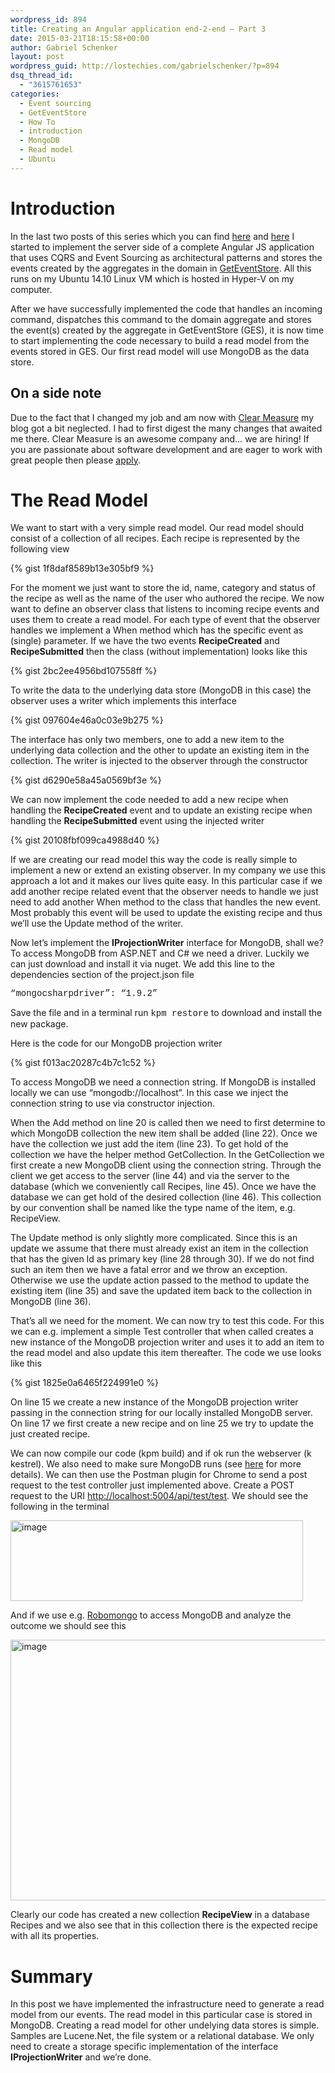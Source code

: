 ```yaml
---
wordpress_id: 894
title: Creating an Angular application end-2-end – Part 3
date: 2015-03-21T18:15:58+00:00
author: Gabriel Schenker
layout: post
wordpress_guid: http://lostechies.com/gabrielschenker/?p=894
dsq_thread_id:
  - "3615761653"
categories:
  - Event sourcing
  - GetEventStore
  - How To
  - introduction
  - MongoDB
  - Read model
  - Ubuntu
---
```

# Introduction

In the last two posts of this series which you can find [here](http://lostechies.com/gabrielschenker/2015/01/05/creating-an-angular-application-end-2-end-part-1/) and [here](http://lostechies.com/gabrielschenker/2015/01/11/writing-an-angular-js-application-end-2-endpart-2/) I started to implement the server side of a complete Angular JS application that uses CQRS and Event Sourcing as architectural patterns and stores the events created by the aggregates in the domain in [GetEventStore](https://geteventstore.com/). All this runs on my Ubuntu 14.10 Linux VM which is hosted in Hyper-V on my computer.

After we have successfully implemented the code that handles an incoming command, dispatches this command to the domain aggregate and stores the event(s) created by the aggregate in GetEventStore (GES), it is now time to start implementing the code necessary to build a read model from the events stored in GES. Our first read model will use MongoDB as the data store.

## On a side note

Due to the fact that I changed my job and am now with [Clear Measure](http://www.clear-measure.com/) my blog got a bit neglected. I had to first digest the many changes that awaited me there. Clear Measure is an awesome company and… we are hiring! If you are passionate about software development and are eager to work with great people then please [apply](http://www.clear-measure.com/careers/).

# The Read Model

We want to start with a very simple read model. Our read model should consist of a collection of all recipes. Each recipe is represented by the following view

{% gist 1f8daf8589b13e305bf9 %}

For the moment we just want to store the id, name, category and status of the recipe as well as the name of the user who authored the recipe. We now want to define an observer class that listens to incoming recipe events and uses them to create a read model. For each type of event that the observer handles we implement a When method which has the specific event as (single) parameter. If we have the two events **RecipeCreated** and **RecipeSubmitted** then the class (without implementation) looks like this

{% gist 2bc2ee4956bd107558ff %}

To write the data to the underlying data store (MongoDB in this case) the observer uses a writer which implements this interface

{% gist 097604e46a0c03e9b275 %}

The interface has only two members, one to add a new item to the underlying data collection and the other to update an existing item in the collection. The writer is injected to the observer through the constructor

{% gist d6290e58a45a0569bf3e %}

We can now implement the code needed to add a new recipe when handling the **RecipeCreated** event and to update an existing recipe when handling the **RecipeSubmitted** event using the injected writer

{% gist 20108fbf099ca4988d40 %}

If we are creating our read model this way the code is really simple to implement a new or extend an existing observer. In my company we use this approach a lot and it makes our lives quite easy. In this particular case if we add another recipe related event that the observer needs to handle we just need to add another When method to the class that handles the new event. Most probably this event will be used to update the existing recipe and thus we’ll use the Update method of the writer.

Now let’s implement the **IProjectionWriter<T>** interface for MongoDB, shall we? To access MongoDB from ASP.NET and C# we need a driver. Luckily we can just download and install it via nuget. We add this line to the dependencies section of the project.json file

<span style="font-family: 'courier new';">&#8220;mongocsharpdriver&#8221;: &#8220;1.9.2&#8221;</span>

Save the file and in a terminal run <span style="font-family: 'courier new';">kpm restore</span> to download and install the new package.

Here is the code for our MongoDB projection writer

{% gist f013ac20287c4b7c1c52 %}

To access MongoDB we need a connection string. If MongoDB is installed locally we can use “mongodb://localhost”. In this case we inject the connection string to use via constructor injection.

When the Add method on line 20 is called then we need to first determine to which MongoDB collection the new item shall be added (line 22). Once we have the collection we just add the item (line 23). To get hold of the collection we have the helper method GetCollection. In the GetCollection we first create a new MongoDB client using the connection string. Through the client we get access to the server (line 44) and via the server to the database (which we conveniently call Recipes, line 45). Once we have the database we can get hold of the desired collection (line 46). This collection by our convention shall be named like the type name of the item, e.g. RecipeView.

The Update method is only slightly more complicated. Since this is an update we assume that there must already exist an item in the collection that has the given Id as primary key (line 28 through 30). If we do not find such an item then we have a fatal error and we throw an exception. Otherwise we use the update action passed to the method to update the existing item (line 35) and save the updated item back to the collection in MongoDB (line 36).

That’s all we need for the moment. We can now try to test this code. For this we can e.g. implement a simple Test controller that when called creates a new instance of the MongoDB projection writer and uses it to add an item to the read model and also update this item thereafter. The code we use looks like this

{% gist 1825e0a6465f224991e0 %}

On line 15 we create a new instance of the MongoDB projection writer passing in the connection string for our locally installed MongoDB server. On line 17 we first create a new recipe and on line 25 we try to update the just created recipe.

We can now compile our code (kpm build) and if ok run the webserver (k kestrel). We also need to make sure MongoDB runs (see [here](http://lostechies.com/gabrielschenker/2014/12/31/creating-an-ubuntu-developer-vm-on-hyper-v-part-2/) for more details). We can then use the Postman plugin for Chrome to send a post request to the test controller just implemented above. Create a POST request to the URI [http://localhost:5004/api/test/test](http://localhost:5004/api/test/test "http://localhost:5004/api/test/test"). We should see the following in the terminal

[<img style="border-width: 0px;" src="http://lostechies.com/content/gabrielschenker/uploads/2015/03/image_thumb.png" alt="image" width="468" height="129" border="0" />](http://lostechies.com/content/gabrielschenker/uploads/2015/03/image.png)

And if we use e.g. [Robomongo](http://robomongo.org/) to access MongoDB and analyze the outcome we should see this

[<img style="border-width: 0px;" src="http://lostechies.com/content/gabrielschenker/uploads/2015/03/image_thumb1.png" alt="image" width="804" height="417" border="0" />](http://lostechies.com/content/gabrielschenker/uploads/2015/03/image1.png)

Clearly our code has created a new collection **RecipeView** in a database Recipes and we also see that in this collection there is the expected recipe with all its properties.

# Summary

In this post we have implemented the infrastructure need to generate a read model from our events. The read model in this particular case is stored in MongoDB. Creating a read model for other undelying data stores is simple. Samples are Lucene.Net, the file system or a relational database. We only need to create a storage specific implementation of the interface **IProjectionWriter<T>** and we’re done.